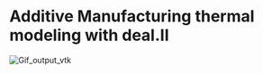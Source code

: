 # Additive Manufacturing thermal modeling with deal.II


![Gif_output_vtk](https://github.com/lreigbua/AM_thermal_w_deal_II/assets/93150422/d92be467-f46d-4933-9494-1c94287f9886)
